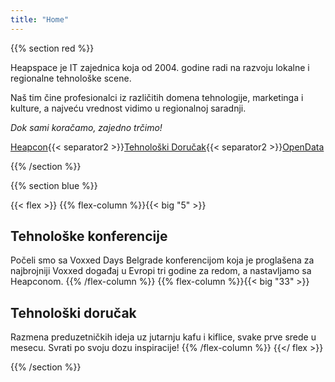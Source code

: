 ```yaml
---
title: "Home"
---
```


{{% section red %}}

Heapspace je IT zajednica koja od 2004. godine radi na razvoju lokalne i regionalne tehnološke scene.

Naš tim čine profesionalci iz različitih domena tehnologije, marketinga i kulture, a najveću vrednost vidimo u regionalnoj saradnji.

_Dok sami koračamo, zajedno trčimo!_

[Heapcon](https://heapcon.io){{< separator2 >}}[Tehnološki Doručak](https://tehnoloskidorucak.io){{< separator2 >}}[OpenData](https://opendata.rs)

{{% /section %}}

<!------------------------------------------------------------------------------------------------>

{{% section blue %}}


{{< flex >}}
{{% flex-column %}}{{< big "5" >}}

## Tehnološke konferencije

Počeli smo sa Voxxed Days Belgrade konferencijom koja je proglašena za najbrojniji Voxxed događaj u Evropi tri godine za redom, a nastavljamo sa Heapconom.
{{% /flex-column %}}
{{% flex-column %}}{{< big "33" >}}

## Tehnološki doručak

Razmena preduzetničkih ideja uz jutarnju kafu i kiflice, svake prve srede u mesecu. Svrati po svoju dozu inspiracije!
{{% /flex-column %}}
{{</ flex >}}


{{% /section %}}